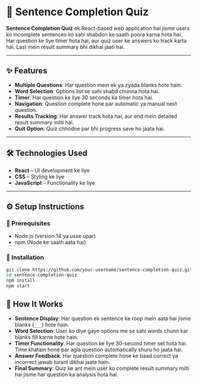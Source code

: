 # 📘 Sentence Completion Quiz

**Sentence Completion Quiz** ek React-based web application hai jisme users ko incomplete sentences ko sahi shabdon ke saath poora karna hota hai. Har question ke liye timer hota hai, aur quiz user ke answers ko track karta hai. Last mein result summary bhi dikhai jaati hai.

---

## ✨ Features

- **Multiple Questions**: Har question mein ek ya zyada blanks hote hain.
- **Word Selection**: Options list se sahi shabd chunna hota hai.
- **Timer**: Har question ke liye 30 seconds ka timer hota hai.
- **Navigation**: Question complete hone par automatic ya manual next question.
- **Results Tracking**: Har answer track hota hai, aur end mein detailed result summary milti hai.
- **Quit Option**: Quiz chhodne par bhi progress save ho jaata hai.

---

## 🛠 Technologies Used

- **React** – UI development ke liye
- **CSS** – Styling ke liye
- **JavaScript** – Functionality ke liye

---

## ⚙️ Setup Instructions

### 📌 Prerequisites

- Node.js (version 14 ya usse upar)
- npm (Node ke saath aata hai)

### 🧪 Installation

```bash
git clone https://github.com/your-username/sentence-completion-quiz.git
cd sentence-completion-quiz
npm install
npm start
```
## 🚀 How It Works

- **Sentence Display**: Har question ek sentence ke roop mein aata hai jisme blanks (`___`) hote hain.
- **Word Selection**: User ko diye gaye options me se sahi words chunn kar blanks fill karne hote hain.
- **Timer Functionality**: Har question ke liye 30-second timer set hota hai. Time khatam hone par agla question automatically shuru ho jaata hai.
- **Answer Feedback**: Har question complete hone ke baad correct ya incorrect jawab turant dikhai jaate hain.
- **Final Summary**: Quiz ke ant mein user ko complete result summary milti hai jisme har question ka analysis hota hai.


